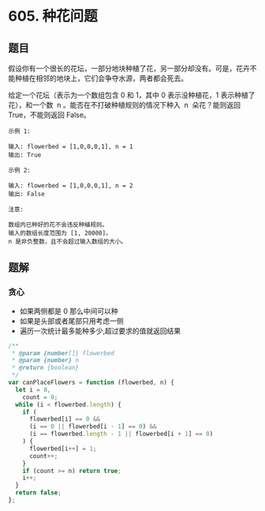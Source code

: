 # 605. 种花问题

## 题目

假设你有一个很长的花坛，一部分地块种植了花，另一部分却没有。可是，花卉不能种植在相邻的地块上，它们会争夺水源，两者都会死去。

给定一个花坛（表示为一个数组包含 0 和 1，其中 0 表示没种植花，1 表示种植了花），和一个数  n 。能否在不打破种植规则的情况下种入  n  朵花？能则返回 True，不能则返回 False。

```auto
示例 1:

输入: flowerbed = [1,0,0,0,1], n = 1
输出: True

示例 2:

输入: flowerbed = [1,0,0,0,1], n = 2
输出: False

注意:

数组内已种好的花不会违反种植规则。
输入的数组长度范围为 [1, 20000]。
n 是非负整数，且不会超过输入数组的大小。
```

## 题解

### 贪心

- 如果两侧都是 0 那么中间可以种
- 如果是头部或者尾部只用考虑一侧
- 遍历一次统计最多能种多少,超过要求的值就返回结果

```JavaScript
/**
 * @param {number[]} flowerbed
 * @param {number} n
 * @return {boolean}
 */
var canPlaceFlowers = function (flowerbed, n) {
  let i = 0,
    count = 0;
  while (i < flowerbed.length) {
    if (
      flowerbed[i] == 0 &&
      (i == 0 || flowerbed[i - 1] == 0) &&
      (i == flowerbed.length - 1 || flowerbed[i + 1] == 0)
    ) {
      flowerbed[i++] = 1;
      count++;
    }
    if (count >= n) return true;
    i++;
  }
  return false;
};

```
